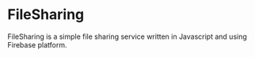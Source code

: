 # FileSharing

FileSharing is a simple file sharing service written in Javascript and using Firebase platform.
